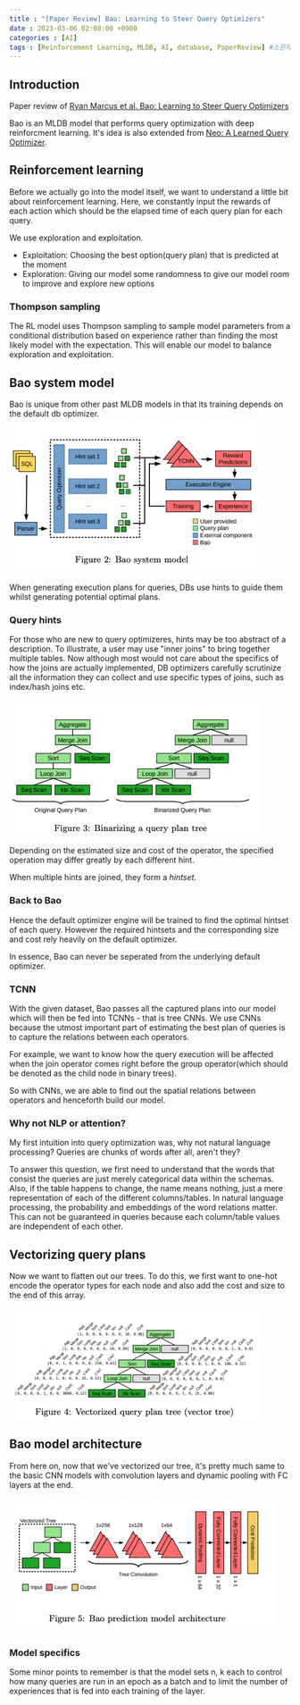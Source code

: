 ```yaml
---
title : "[Paper Review] Bao: Learning to Steer Query Optimizers"
date : 2023-03-06 02:08:00 +0900
categories : [AI]
tags : [Reinforcement Learning, MLDB, AI, database, PaperReview] #소문자만 가능
---
```


## Introduction
Paper review of [Ryan Marcus et al. Bao: Learning to Steer Query Optimizers](https://arxiv.org/pdf/2004.03814.pdf)

Bao is an MLDB model that performs query optimization with deep reinforcment learning. It's idea is also extended from [Neo: A Learned Query Optimizer](https://arxiv.org/pdf/1904.03711.pdf).

## Reinforcement learning
Before we actually go into the model itself, we want to understand a little bit about reinforcement learning. Here, we constantly input the rewards of each action which should be the elapsed time of each query plan for each query.

We use exploration and exploitation.
- Exploitation: Choosing the best option(query plan) that is predicted at the moment
- Exploration: Giving our model some randomness to give our model room to improve and explore new options


### Thompson sampling
The RL model uses Thompson sampling to sample model parameters from a conditional distribution based on experience rather than finding the most likely model with the expectation. This will enable our model to balance exploration and exploitation.


## Bao system model
Bao is unique from other past MLDB models in that its training depends on the default db optimizer.
![bao model](/assets/img/posts/bao_model.png)

When generating execution plans for queries, DBs use hints to guide them whilst generating potential optimal plans. 


### Query hints
For those who are new to query optimizeres, hints may be too abstract of a description.
To illustrate, a user may use "inner joins" to bring together multiple tables. Now although most would not care about the specifics of how the joins are actually implemented, DB optimizers carefully scrutinize all the information they can collect and use specific types of joins, such as index/hash joins etc.

![hints](/assets/img/posts/sql_plans.png)

Depending on the estimated size and cost of the operator, the specified operation may differ greatly by each different hint.

When multiple hints are joined, they form a <i>hintset.</i>

### Back to Bao
Hence the default optimizer engine will be trained to find the optimal hintset of each query. However the required hintsets and the corresponding size and cost rely heavily on the default optimizer.

In essence, Bao can never be seperated from the underlying default optimizer.

### TCNN
With the given dataset, Bao passes all the captured plans into our model which will then be fed into TCNNs - that is tree CNNs.
We use CNNs because the utmost important part of estimating the best plan of queries is to capture the relations between each operators.

For example, we want to know how the query execution will be affected when the join operator comes right before the group operator(which should be denoted as the child node in binary trees).

So with CNNs, we are able to find out the spatial relations between operators and henceforth build our model.

### Why not NLP or attention?
My first intuition into query optimization was, why not natural language processing? Queries are chunks of words after all, aren't they?

To answer this question, we first need to understand that the words that consist the queries are just merely categorical data within the schemas. Also, if the table happens to change, the name means nothing, just a mere representation of each of the different columns/tables.
In natural language processing, the probability and embeddings of the word relations matter. This can not be guaranteed in queries because each column/table values are independent of each other.

## Vectorizing query plans
Now we want to flatten out our trees. To do this, we first want to one-hot encode the operator types for each node and also add the cost and size to the end of this array.

![vectorize plans](/assets/img/posts/bao_vectorization.png)

## Bao model architecture
From here on, now that we've vectorized our tree, it's pretty much same to the basic CNN models with convolution layers and dynamic pooling with FC layers at the end.

![Bao architecture](/assets/img/posts/bao_layers.png)

### Model specifics
Some minor points to remember is that the model sets n, k each to control how many queries are run in an epoch as a batch and to limit the number of experiences that is fed into each training of the layer.